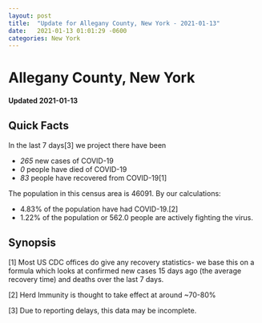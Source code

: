 ```yaml
---
layout: post
title:  "Update for Allegany County, New York - 2021-01-13"
date:   2021-01-13 01:01:29 -0600
categories: New York
---
```


# Allegany County, New York
#### Updated 2021-01-13

## Quick Facts

In the last 7 days[3] we project there have been
- *265* new cases of COVID-19
- *0* people have died of COVID-19
- *83* people have recovered from COVID-19[1]

The population in this census area is 46091. By our calculations:
- 4.83% of the population have had COVID-19.[2]
- 1.22% of the population or 562.0 people are actively fighting the virus.

## Synopsis




[1] Most US CDC offices do give any recovery statistics- we base this on a formula which looks at confirmed new cases
15 days ago (the average recovery time) and deaths over the last 7 days.

[2] Herd Immunity is thought to take effect at around ~70-80%

[3] Due to reporting delays, this data may be incomplete.
 
    